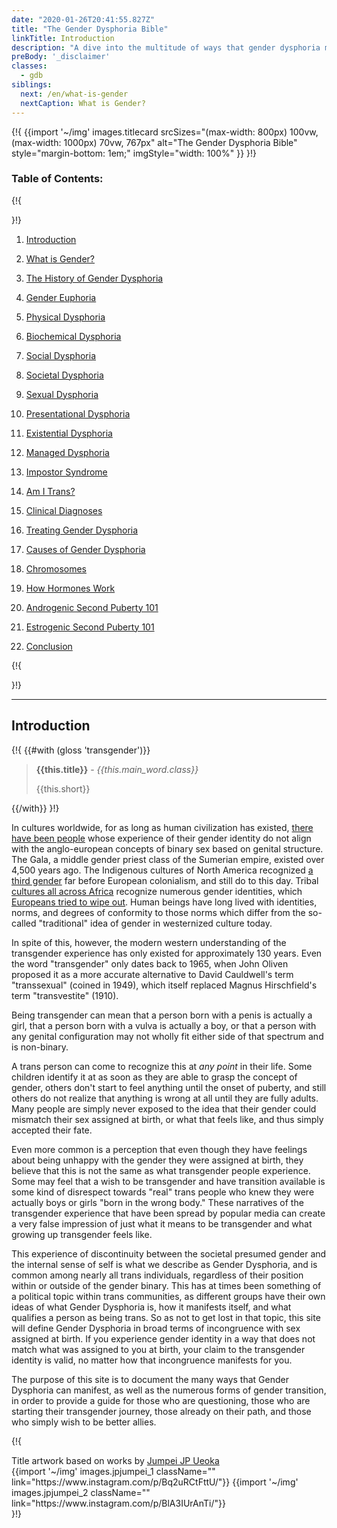 ```yaml
---
date: "2020-01-26T20:41:55.827Z"
title: "The Gender Dysphoria Bible"
linkTitle: Introduction
description: "A dive into the multitude of ways that gender dysphoria manifests and what it means to be transgender."
preBody: '_disclaimer'
classes:
  - gdb
siblings:
  next: /en/what-is-gender
  nextCaption: What is Gender?
---
```



{!{
{{import
  '~/img'
  images.titlecard
  srcSizes="(max-width: 800px) 100vw, (max-width: 1000px) 70vw, 767px"
  alt="The Gender Dysphoria Bible"
  style="margin-bottom: 1em;"
  imgStyle="width: 100%"
}}
}!}

### Table of Contents:

{!{ <div class="two-column-list"> }!}

1. [Introduction](/en/#introduction)

2. [What is Gender?](/en/what-is-gender)

3. [The History of Gender Dysphoria](/en/history)

4. [Gender Euphoria](/en/euphoria)

5. [Physical Dysphoria](/en/physical-dysphoria)

6. [Biochemical Dysphoria](/en/biochemical-dysphoria)

7. [Social Dysphoria](/en/social-dysphoria)

8. [Societal Dysphoria](/en/societal-dysphoria)

9. [Sexual Dysphoria](/en/sexual-dysphoria)

10. [Presentational Dysphoria](/en/presentational-dysphoria)

11. [Existential Dysphoria](/en/existential-dysphoria)

12. [Managed Dysphoria](/en/managed-dysphoria)

13. [Impostor Syndrome](/en/impostor-syndrome)

14. [Am I Trans?](/en/am-i-trans)

15. [Clinical Diagnoses](/en/diagnoses)

16. [Treating Gender Dysphoria](/en/treatment)

17. [Causes of Gender Dysphoria](/en/causes)

18. [Chromosomes](/en/chromosomes)

19. [How Hormones Work](/en/hormones)

20. [Androgenic Second Puberty 101](/en/second-puberty-masc)

21. [Estrogenic Second Puberty 101](/en/second-puberty-fem)

22. [Conclusion](/en/conclusion)

{!{ </div> }!}

<hr class="print-break-after print-hidden">

## Introduction

{!{
{{#with (gloss 'transgender')}}
<div class="gutter"><blockquote>
  <strong>{{this.title}}</strong> - <em>{{this.main_word.class}}</em><br>
  <p>{{this.short}}</p>
</blockquote></div>
{{/with}}
}!}

In cultures worldwide, for as long as human civilization has existed, [there have been people](https://en.wikipedia.org/wiki/Transgender_history) whose experience of their gender identity do not align with the anglo-european concepts of binary sex based on genital structure. The Gala, a middle gender priest class of the Sumerian empire, existed over 4,500 years ago. The Indigenous cultures of North America recognized [a third gender](https://en.wikipedia.org/wiki/Third_gender) far before European colonialism, and still do to this day. Tribal [cultures all across Africa](https://medium.com/@janelane_62637/the-splendor-of-gender-non-conformity-in-africa-f894ff5706e1) recognize numerous gender identities, which [Europeans tried to wipe out](https://daily.jstor.org/the-deviant-african-genders-that-colonialism-condemned/). Human beings have long lived with identities, norms, and degrees of conformity to those norms which differ from the so-called "traditional" idea of gender in westernized culture today.

In spite of this, however, the modern western understanding of the transgender experience has only existed for approximately 130 years. Even the word "transgender" only dates back to 1965, when John Oliven proposed it as a more accurate alternative to David Cauldwell's term "transsexual" (coined in 1949), which itself replaced Magnus Hirschfield's term "transvestite" (1910).

Being transgender can mean that a person born with a penis is actually a girl, that a person born with a vulva is actually a boy, or that a person with any genital configuration may not wholly fit either side of that spectrum and is non-binary.

A trans person can come to recognize this at *any point* in their life. Some children identify it at as soon as they are able to grasp the concept of gender, others don't start to feel anything until the onset of puberty, and still others do not realize that anything is wrong at all until they are fully adults. Many people are simply never exposed to the idea that their gender could mismatch their sex assigned at birth, or what that feels like, and thus simply accepted their fate.

Even more common is a perception that even though they have feelings about being unhappy with the gender they were assigned at birth, they believe that this is not the same as what transgender people experience. Some may feel that a wish to be transgender and have transition available is some kind of disrespect towards "real" trans people who knew they were actually boys or girls "born in the wrong body." These narratives of the transgender experience that have been spread by popular media can create a very false impression of just what it means to be transgender and what growing up transgender feels like.

This experience of discontinuity between the societal presumed gender and the internal sense of self is what we describe as Gender Dysphoria, and is common among nearly all trans individuals, regardless of their position within or outside of the gender binary. This has at times been something of a political topic within trans communities, as different groups have their own ideas of what Gender Dysphoria is, how it manifests itself, and what qualifies a person as being trans. So as not to get lost in that topic, this site will define Gender Dysphoria in broad terms of incongruence with sex assigned at birth. If you experience gender identity in a way that does not match what was assigned to you at birth, your claim to the transgender identity is valid, no matter how that incongruence manifests for you.

The purpose of this site is to document the many ways that Gender Dysphoria can manifest, as well as the numerous forms of gender transition, in order to provide a guide for those who are questioning, those who are starting their transgender journey, those already on their path, and those who simply wish to be better allies.

{!{
<div class="gutter flex flex-end print-inline print-span2 print-center">
<span>Title artwork based on works by <a href="https://www.instagram.com/jp_means_jumpei/">Jumpei JP Ueoka</a></span>
<div class="grid-row" style="grid-template-columns: 1fr 1fr">
{{import '~/img' images.jpjumpei_1 className="" link="https://www.instagram.com/p/Bq2uRCtFttU/"}}
{{import '~/img' images.jpjumpei_2 className="" link="https://www.instagram.com/p/BlA3IUrAnTi/"}}
</div>
</div>
}!}
